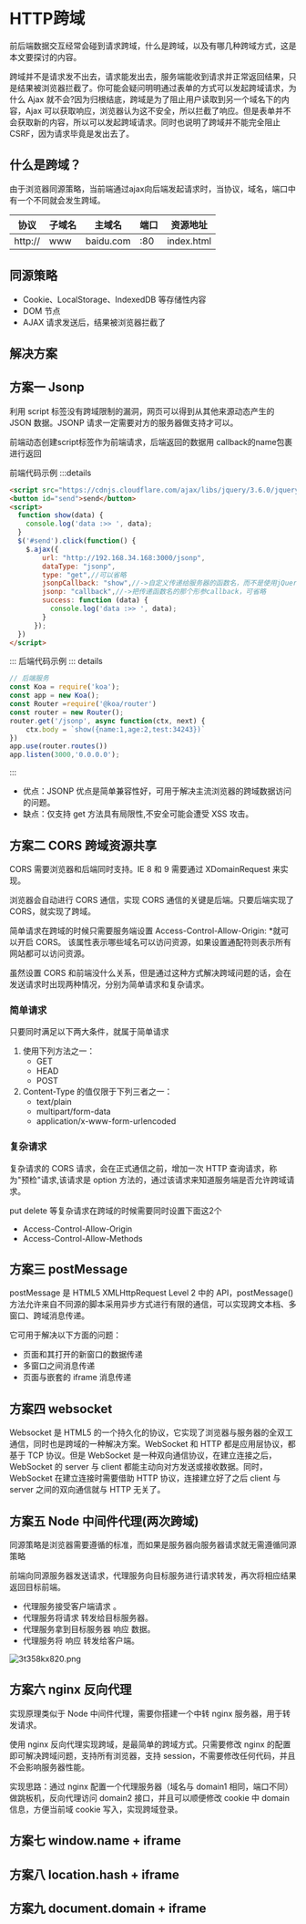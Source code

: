 # HTTP跨域

前后端数据交互经常会碰到请求跨域，什么是跨域，以及有哪几种跨域方式，这是本文要探讨的内容。

跨域并不是请求发不出去，请求能发出去，服务端能收到请求并正常返回结果，只是结果被浏览器拦截了。你可能会疑问明明通过表单的方式可以发起跨域请求，为什么 Ajax 就不会?因为归根结底，跨域是为了阻止用户读取到另一个域名下的内容，Ajax 可以获取响应，浏览器认为这不安全，所以拦截了响应。但是表单并不会获取新的内容，所以可以发起跨域请求。同时也说明了跨域并不能完全阻止 CSRF，因为请求毕竟是发出去了。

##  什么是跨域？

由于浏览器同源策略，当前端通过ajax向后端发起请求时，当协议，域名，端口中有一个不同就会发生跨域。

|协议|子域名|主域名|端口|资源地址|
|-|-|-|-|-|
|http://|www|baidu.com|:80|index.html


## 同源策略

- Cookie、LocalStorage、IndexedDB 等存储性内容
- DOM 节点
- AJAX 请求发送后，结果被浏览器拦截了


## 解决方案


## 方案一 Jsonp
利用 script 标签没有跨域限制的漏洞，网页可以得到从其他来源动态产生的 JSON 数据。JSONP 请求一定需要对方的服务器做支持才可以。

前端动态创建script标签作为前端请求，后端返回的数据用 callback的name包裹进行返回

前端代码示例
:::details
```html
<script src="https://cdnjs.cloudflare.com/ajax/libs/jquery/3.6.0/jquery.min.js"></script>
<button id="send">send</button>
<script>
  function show(data) {
    console.log('data :>> ', data);
  }
  $('#send').click(function() {
    $.ajax({
        url: "http://192.168.34.168:3000/jsonp",
        dataType: "jsonp",
        type: "get",//可以省略
        jsonpCallback: "show",//->自定义传递给服务器的函数名，而不是使用jQuery自动生成的，可省略
        jsonp: "callback",//->把传递函数名的那个形参callback，可省略
        success: function (data) {
          console.log('data :>> ', data);
        }
      });
  })
</script>
```
:::
后端代码示例
::: details
```js
// 后端服务
const Koa = require('koa');
const app = new Koa();
const Router =require('@koa/router')
const router = new Router();
router.get('/jsonp', async function(ctx, next) {
    ctx.body = `show({name:1,age:2,test:34243})`
})
app.use(router.routes())
app.listen(3000,'0.0.0.0');
```
:::

- 优点：JSONP 优点是简单兼容性好，可用于解决主流浏览器的跨域数据访问的问题。
- 缺点：仅支持 get 方法具有局限性,不安全可能会遭受 XSS 攻击。

## 方案二 CORS 跨域资源共享

CORS 需要浏览器和后端同时支持。IE 8 和 9 需要通过 XDomainRequest 来实现。

浏览器会自动进行 CORS 通信，实现 CORS 通信的关键是后端。只要后端实现了 CORS，就实现了跨域。

简单请求在跨域的时候只需要服务端设置  Access-Control-Allow-Origin: *就可以开启 CORS。 该属性表示哪些域名可以访问资源，如果设置通配符则表示所有网站都可以访问资源。

虽然设置 CORS 和前端没什么关系，但是通过这种方式解决跨域问题的话，会在发送请求时出现两种情况，分别为简单请求和复杂请求。


### 简单请求
只要同时满足以下两大条件，就属于简单请求

1. 使用下列方法之一：
    - GET
    - HEAD
    - POST
2. Content-Type 的值仅限于下列三者之一：
    - text/plain
    - multipart/form-data
    - application/x-www-form-urlencoded

### 复杂请求

复杂请求的 CORS 请求，会在正式通信之前，增加一次 HTTP 查询请求，称为"预检"请求,该请求是 option 方法的，通过该请求来知道服务端是否允许跨域请求。

put delete 等复杂请求在跨域的时候需要同时设置下面这2个

- Access-Control-Allow-Origin
- Access-Control-Allow-Methods






## 方案三 postMessage


postMessage 是 HTML5 XMLHttpRequest Level 2 中的 API，postMessage()方法允许来自不同源的脚本采用异步方式进行有限的通信，可以实现跨文本档、多窗口、跨域消息传递。

它可用于解决以下方面的问题：

- 页面和其打开的新窗口的数据传递
- 多窗口之间消息传递
- 页面与嵌套的 iframe 消息传递


## 方案四 websocket

Websocket 是 HTML5 的一个持久化的协议，它实现了浏览器与服务器的全双工通信，同时也是跨域的一种解决方案。WebSocket 和 HTTP 都是应用层协议，都基于 TCP 协议。但是 WebSocket 是一种双向通信协议，在建立连接之后，WebSocket 的 server 与 client 都能主动向对方发送或接收数据。同时，WebSocket 在建立连接时需要借助 HTTP 协议，连接建立好了之后 client 与 server 之间的双向通信就与 HTTP 无关了。


## 方案五 Node 中间件代理(两次跨域)

同源策略是浏览器需要遵循的标准，而如果是服务器向服务器请求就无需遵循同源策略

前端向同源服务器发送请求，代理服务向目标服务进行请求转发，再次将相应结果返回目标前端。

- 代理服务接受客户端请求 。
- 代理服务将请求 转发给目标服务器。
- 代理服务拿到目标服务器 响应 数据。
- 代理服务将 响应 转发给客户端。

![3t358kx820.png](~@imgs/3t358kx820.png)

## 方案六 nginx 反向代理

实现原理类似于 Node 中间件代理，需要你搭建一个中转 nginx 服务器，用于转发请求。

使用 nginx 反向代理实现跨域，是最简单的跨域方式。只需要修改 nginx 的配置即可解决跨域问题，支持所有浏览器，支持 session，不需要修改任何代码，并且不会影响服务器性能。

实现思路：通过 nginx 配置一个代理服务器（域名与 domain1 相同，端口不同）做跳板机，反向代理访问 domain2 接口，并且可以顺便修改 cookie 中 domain 信息，方便当前域 cookie 写入，实现跨域登录。


## 方案七 window.name + iframe

## 方案八 location.hash + iframe

## 方案九 document.domain + iframe
<!-- https://cloud.tencent.com/developer/article/1408312 -->